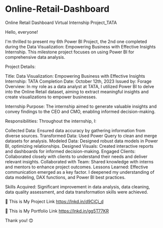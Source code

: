 # Online-Retail-Dashboard
Online Retail Dashboard Virtual Internship Project_TATA

Hello, everyone!

I'm thrilled to present my 6th Power BI Project, the 2nd one completed during the Data Visualization: Empowering Business with Effective Insights Internship. This milestone project focuses on using Power BI for comprehensive data analysis.

Project Details:

Title: Data Visualization: Empowering Business with Effective Insights
Internship: TATA
Completion Date: October 12th, 2023
Issued by: Forage
Overview:
In my role as a data analyst at TATA, I utilized Power BI to delve into the Online Retail dataset, aiming to extract meaningful insights and create visualizations to empower businesses.

Internship Purpose:
The internship aimed to generate valuable insights and convey findings to the CEO and CMO, enabling informed decision-making.

Responsibilities:
Throughout the internship, I:

Collected Data: Ensured data accuracy by gathering information from diverse sources.
Transformed Data: Used Power Query to clean and merge datasets for analysis.
Modeled Data: Designed robust data models in Power BI, optimizing relationships.
Designed Visuals: Created interactive reports and dashboards for informed decision-making.
Engaged Clients: Collaborated closely with clients to understand their needs and deliver relevant insights.
Collaborated with Team: Shared knowledge with interns and mentors to enhance project outcomes.
Lessons Learned:
Effective communication emerged as a key factor. I deepened my understanding of data modeling, DAX functions, and Power BI best practices.

Skills Acquired:
Significant improvement in data analysis, data cleaning, data quality assessment, and data transformation skills were achieved.

🔗 This is My Project Link
https://lnkd.in/d9CiCj_d

🔗 This is My Portfolio Link
https://lnkd.in/gg5T77KR

Thank you! 😊

